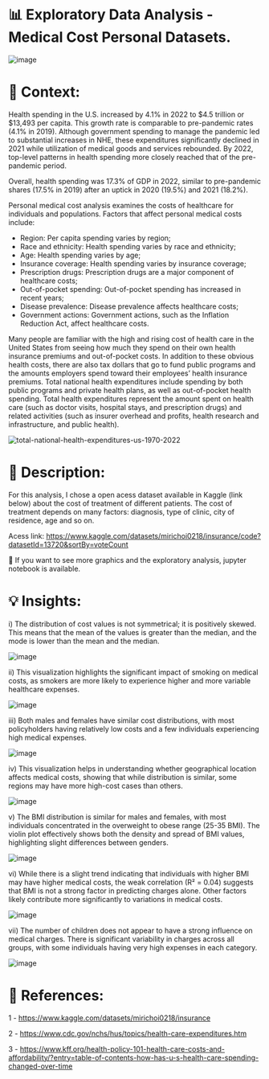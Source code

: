 # 📊 Exploratory Data Analysis - Medical Cost Personal Datasets.

![image](https://github.com/user-attachments/assets/9a974bba-4fff-49b4-9654-e6e4bcddd596)


# 📜 Context:

Health spending in the U.S. increased by 4.1% in 2022 to $4.5 trillion or $13,493 per capita. This growth rate is comparable to pre-pandemic rates (4.1% in 2019). Although government spending to manage the pandemic led to substantial increases in NHE, these expenditures significantly declined in 2021 while utilization of medical goods and services rebounded. By 2022, top-level patterns in health spending more closely reached that of the pre-pandemic period.

Overall, health spending was 17.3% of GDP in 2022, similar to pre-pandemic shares (17.5% in 2019) after an uptick in 2020 (19.5%) and 2021 (18.2%).

Personal medical cost analysis examines the costs of healthcare for individuals and populations. Factors that affect personal medical costs include: 
- Region: Per capita spending varies by region;
- Race and ethnicity: Health spending varies by race and ethnicity;
- Age: Health spending varies by age;
- Insurance coverage: Health spending varies by insurance coverage;
- Prescription drugs: Prescription drugs are a major component of healthcare costs;
- Out-of-pocket spending: Out-of-pocket spending has increased in recent years;
- Disease prevalence: Disease prevalence affects healthcare costs;
- Government actions: Government actions, such as the Inflation Reduction Act, affect healthcare costs.

Many people are familiar with the high and rising cost of health care in the United States from seeing how much they spend on their own health insurance premiums and out-of-pocket costs. In addition to these obvious health costs, there are also tax dollars that go to fund public programs and the amounts employers spend toward their employees’ health insurance premiums. Total national health expenditures include spending by both public programs and private health plans, as well as out-of-pocket health spending. Total health expenditures represent the amount spent on health care (such as doctor visits, hospital stays, and prescription drugs) and related activities (such as insurer overhead and profits, health research and infrastructure, and public health).

![total-national-health-expenditures-us-1970-2022](https://github.com/user-attachments/assets/c27219e4-2e61-4897-a31b-d242cd8ab66a)

# 📖 Description:

For this analysis, I chose a open acess dataset available in Kaggle (link below) about the cost of treatment of different patients. The cost of treatment depends on many factors: diagnosis, type of clinic, city of residence, age and so on.

Acess link: https://www.kaggle.com/datasets/mirichoi0218/insurance/code?datasetId=13720&sortBy=voteCount

📓 If you want to see more graphics and the exploratory analysis, jupyter notebook is available. 


# 💡 Insights:
i) The distribution of cost values is not symmetrical; it is positively skewed. This means that the mean of the values is greater than the median, and the mode is lower than the mean and the median.

![image](https://github.com/user-attachments/assets/401afd47-c67e-4630-9290-ed4b7396359e)

ii) This visualization highlights the significant impact of smoking on medical costs, as smokers are more likely to experience higher and more variable healthcare expenses.

![image](https://github.com/user-attachments/assets/c30a87a1-e614-4ab9-89db-49b68c590d0c)

iii) Both males and females have similar cost distributions, with most policyholders having relatively low costs and a few individuals experiencing high medical expenses.

![image](https://github.com/user-attachments/assets/a5ce2182-2f2b-4e26-9f37-ab0964075a2d)

iv) This visualization helps in understanding whether geographical location affects medical costs, showing that while distribution is similar, some regions may have more high-cost cases than others.

![image](https://github.com/user-attachments/assets/6deb8974-c3ed-435c-be5b-5f681655e03a)

v) The BMI distribution is similar for males and females, with most individuals concentrated in the overweight to obese range (25-35 BMI). The violin plot effectively shows both the density and spread of BMI values, highlighting slight differences between genders.

![image](https://github.com/user-attachments/assets/0997ec76-7f0f-4cf4-b56b-a847ff9ee4c9)

vi) While there is a slight trend indicating that individuals with higher BMI may have higher medical costs, the weak correlation (R² = 0.04) suggests that BMI is not a strong factor in predicting charges alone. Other factors likely contribute more significantly to variations in medical costs.

![image](https://github.com/user-attachments/assets/2f10a929-54cf-45a6-889a-5828df0862a6)

vii) The number of children does not appear to have a strong influence on medical charges. There is significant variability in charges across all groups, with some individuals having very high expenses in each category.

![image](https://github.com/user-attachments/assets/42415c8c-6cdb-4c01-b954-10e245952e0e)

# 📌 References:
1 - https://www.kaggle.com/datasets/mirichoi0218/insurance

2 - https://www.cdc.gov/nchs/hus/topics/health-care-expenditures.htm

3 - https://www.kff.org/health-policy-101-health-care-costs-and-affordability/?entry=table-of-contents-how-has-u-s-health-care-spending-changed-over-time
